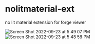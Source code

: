 # nolitmaterial-ext
no lit material extension for forge viewer

![Screen Shot 2022-09-23 at 5 49 07 PM](https://user-images.githubusercontent.com/440241/192073280-d176fa23-f956-4fb9-ba42-e1091dc1015a.JPG)
![Screen Shot 2022-09-23 at 5 48 58 PM](https://user-images.githubusercontent.com/440241/192073316-926e4a37-5483-49e2-b35b-1b464cc34b6f.JPG)

